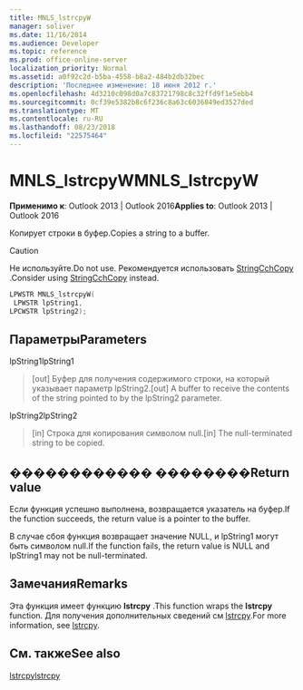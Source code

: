 ```yaml
---
title: MNLS_lstrcpyW
manager: soliver
ms.date: 11/16/2014
ms.audience: Developer
ms.topic: reference
ms.prod: office-online-server
localization_priority: Normal
ms.assetid: a0f92c2d-b5ba-4558-b8a2-484b2db32bec
description: 'Последнее изменение: 18 июня 2012 г.'
ms.openlocfilehash: 4d3210c098d0a7c83721798c8c32ffd9f1e5ebb4
ms.sourcegitcommit: 0cf39e5382b8c6f236c8a63c6036849ed3527ded
ms.translationtype: MT
ms.contentlocale: ru-RU
ms.lasthandoff: 08/23/2018
ms.locfileid: "22575464"
---
```

# <a name="mnlslstrcpyw"></a><span data-ttu-id="8d2e8-103">MNLS_lstrcpyW</span><span class="sxs-lookup"><span data-stu-id="8d2e8-103">MNLS_lstrcpyW</span></span>

 
  
<span data-ttu-id="8d2e8-104">**Применимо к**: Outlook 2013 | Outlook 2016</span><span class="sxs-lookup"><span data-stu-id="8d2e8-104">**Applies to**: Outlook 2013 | Outlook 2016</span></span> 
  
<span data-ttu-id="8d2e8-105">Копирует строки в буфер.</span><span class="sxs-lookup"><span data-stu-id="8d2e8-105">Copies a string to a buffer.</span></span>
  
> [!CAUTION]
> <span data-ttu-id="8d2e8-106">Не используйте.</span><span class="sxs-lookup"><span data-stu-id="8d2e8-106">Do not use.</span></span> <span data-ttu-id="8d2e8-107">Рекомендуется использовать [StringCchCopy](http://msdn.microsoft.com/en-us/library/ms647527%28VS.85%29.aspx) .</span><span class="sxs-lookup"><span data-stu-id="8d2e8-107">Consider using [StringCchCopy](http://msdn.microsoft.com/en-us/library/ms647527%28VS.85%29.aspx) instead.</span></span> 
  
```cpp
LPWSTR MNLS_lstrcpyW(
 LPWSTR lpString1,
LPCWSTR lpString2);
```

## <a name="parameters"></a><span data-ttu-id="8d2e8-108">Параметры</span><span class="sxs-lookup"><span data-stu-id="8d2e8-108">Parameters</span></span>

<span data-ttu-id="8d2e8-109">lpString1</span><span class="sxs-lookup"><span data-stu-id="8d2e8-109">lpString1</span></span>
  
> <span data-ttu-id="8d2e8-110">[out] Буфер для получения содержимого строки, на который указывает параметр lpString2.</span><span class="sxs-lookup"><span data-stu-id="8d2e8-110">[out] A buffer to receive the contents of the string pointed to by the lpString2 parameter.</span></span>
    
<span data-ttu-id="8d2e8-111">lpString2</span><span class="sxs-lookup"><span data-stu-id="8d2e8-111">lpString2</span></span>
  
> <span data-ttu-id="8d2e8-112">[in] Строка для копирования символом null.</span><span class="sxs-lookup"><span data-stu-id="8d2e8-112">[in] The null-terminated string to be copied.</span></span>
    
## <a name="return-value"></a><span data-ttu-id="8d2e8-113">������������ ��������</span><span class="sxs-lookup"><span data-stu-id="8d2e8-113">Return value</span></span>

<span data-ttu-id="8d2e8-114">Если функция успешно выполнена, возвращается указатель на буфер.</span><span class="sxs-lookup"><span data-stu-id="8d2e8-114">If the function succeeds, the return value is a pointer to the buffer.</span></span>
  
<span data-ttu-id="8d2e8-115">В случае сбоя функция возвращает значение NULL, и lpString1 могут быть символом null.</span><span class="sxs-lookup"><span data-stu-id="8d2e8-115">If the function fails, the return value is NULL and lpString1 may not be null-terminated.</span></span>
  
## <a name="remarks"></a><span data-ttu-id="8d2e8-116">Замечания</span><span class="sxs-lookup"><span data-stu-id="8d2e8-116">Remarks</span></span>

<span data-ttu-id="8d2e8-117">Эта функция имеет функцию **lstrcpy** .</span><span class="sxs-lookup"><span data-stu-id="8d2e8-117">This function wraps the **lstrcpy** function.</span></span> <span data-ttu-id="8d2e8-118">Для получения дополнительных сведений см [lstrcpy](http://msdn.microsoft.com/en-us/library/ms647490%28VS.85%29.aspx).</span><span class="sxs-lookup"><span data-stu-id="8d2e8-118">For more information, see [lstrcpy](http://msdn.microsoft.com/en-us/library/ms647490%28VS.85%29.aspx).</span></span>
  
## <a name="see-also"></a><span data-ttu-id="8d2e8-119">См. также</span><span class="sxs-lookup"><span data-stu-id="8d2e8-119">See also</span></span>



[<span data-ttu-id="8d2e8-120">lstrcpy</span><span class="sxs-lookup"><span data-stu-id="8d2e8-120">lstrcpy</span></span>](http://msdn.microsoft.com/en-us/library/ms647490%28VS.85%29.aspx)

